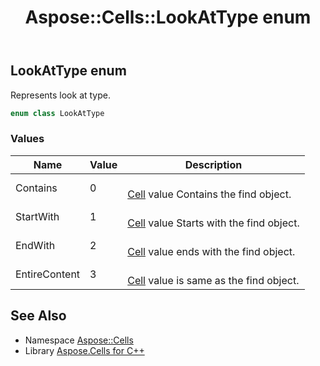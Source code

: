 ﻿---
title: Aspose::Cells::LookAtType enum
linktitle: LookAtType
second_title: Aspose.Cells for C++ API Reference
description: 'Aspose::Cells::LookAtType enum. Represents look at type in C++.'
type: docs
weight: 22000
url: /cpp/aspose.cells/lookattype/
---
## LookAtType enum


Represents look at type.

```cpp
enum class LookAtType
```

### Values

| Name | Value | Description |
| --- | --- | --- |
| Contains | 0 | <br>[Cell](../cell/) value Contains the find object. |
| StartWith | 1 | <br>[Cell](../cell/) value Starts with the find object. |
| EndWith | 2 | <br>[Cell](../cell/) value ends with the find object. |
| EntireContent | 3 | <br>[Cell](../cell/) value is same as the find object. |

## See Also

* Namespace [Aspose::Cells](../)
* Library [Aspose.Cells for C++](../../)
